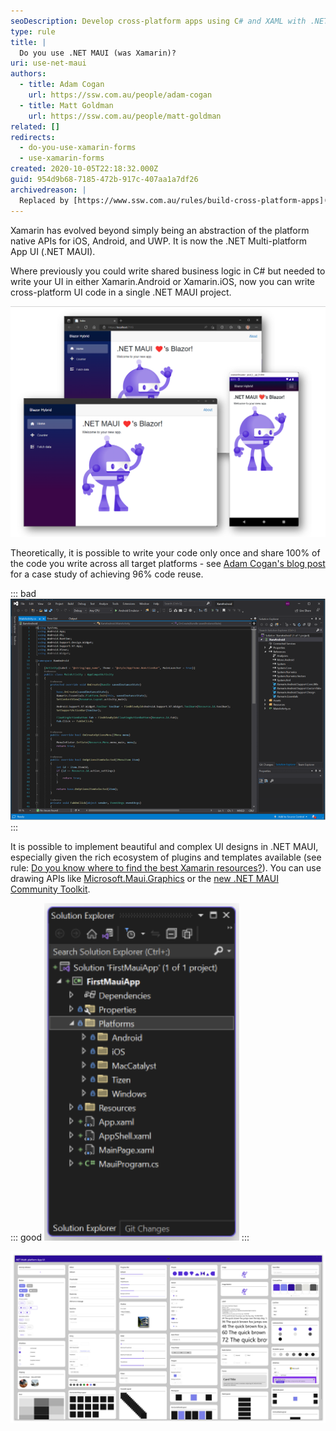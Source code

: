 ```yaml
---
seoDescription: Develop cross-platform apps using C# and XAML with .NET MAUI, offering 96% code reuse across iOS, Android, and UWP platforms.
type: rule
title: |
  Do you use .NET MAUI (was Xamarin)?
uri: use-net-maui
authors:
  - title: Adam Cogan
    url: https://ssw.com.au/people/adam-cogan
  - title: Matt Goldman
    url: https://ssw.com.au/people/matt-goldman
related: []
redirects:
  - do-you-use-xamarin-forms
  - use-xamarin-forms
created: 2020-10-05T22:18:32.000Z
guid: 954d9b68-7185-472b-917c-407aa1a7df26
archivedreason: |
  Replaced by [https://www.ssw.com.au/rules/build-cross-platform-apps](/rules/build-cross-platform-apps)
---
```


Xamarin has evolved beyond simply being an abstraction of the platform native APIs for iOS, Android, and UWP. It is now the .NET Multi-platform App UI (.NET MAUI).

Where previously you could write shared business logic in C# but needed to write your UI in either Xamarin.Android or Xamarin.iOS, now you can write cross-platform UI code in a single .NET MAUI project.

<!--endintro-->

![](maui_blazor_mobile_desktop_web.png)

Theoretically, it is possible to write your code only once and share 100% of the code you write across all target platforms - see [Adam Cogan's blog post](https://adamcogan.com/2015/01/14/getting-96-code-reuse-with-xamarin-forms/) for a case study of achieving 96% code reuse.

::: bad
![Figure: Bad example - Xamarin project targeting a single platform](xamarin-platform-bad.png)
:::

It is possible to implement beautiful and complex UI designs in .NET MAUI, especially given the rich ecosystem of plugins and templates available (see rule: [Do you know where to find the best Xamarin resources?](/the-best-xamarin-resources)). You can use drawing APIs like [Microsoft.Maui.Graphics](https://docs.microsoft.com/en-us/dotnet/maui/user-interface/graphics/) or the [new .NET MAUI Community Toolkit](https://docs.microsoft.com/en-us/dotnet/communitytoolkit/maui/).

::: good
![Figure: Good example - Cross-platform .NET MAUI app targeting multiple platforms with a shared codebase](single-project-good.png)
:::

![Figure: .NET MAUI allows you to use C# and XAML to build your apps from a rich toolkit of more than 40 controls, layouts, and pages](controls_sample.png)
